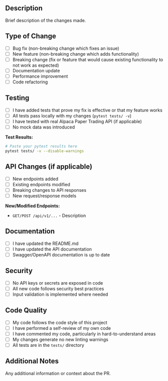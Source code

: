 ## Description
Brief description of the changes made.

## Type of Change
- [ ] Bug fix (non-breaking change which fixes an issue)
- [ ] New feature (non-breaking change which adds functionality)
- [ ] Breaking change (fix or feature that would cause existing functionality to not work as expected)
- [ ] Documentation update
- [ ] Performance improvement
- [ ] Code refactoring

## Testing
- [ ] I have added tests that prove my fix is effective or that my feature works
- [ ] All tests pass locally with my changes (`pytest tests/ -v`)
- [ ] I have tested with real Alpaca Paper Trading API (if applicable)
- [ ] No mock data was introduced

**Test Results:**
```bash
# Paste your pytest results here
pytest tests/ -v --disable-warnings
```

## API Changes (if applicable)
- [ ] New endpoints added
- [ ] Existing endpoints modified
- [ ] Breaking changes to API responses
- [ ] New request/response models

**New/Modified Endpoints:**
- `GET/POST /api/v1/...` - Description

## Documentation
- [ ] I have updated the README.md
- [ ] I have updated the API documentation
- [ ] Swagger/OpenAPI documentation is up to date

## Security
- [ ] No API keys or secrets are exposed in code
- [ ] All new code follows security best practices
- [ ] Input validation is implemented where needed

## Code Quality
- [ ] My code follows the code style of this project
- [ ] I have performed a self-review of my own code
- [ ] I have commented my code, particularly in hard-to-understand areas
- [ ] My changes generate no new linting warnings
- [ ] All tests are in the `tests/` directory

## Additional Notes
Any additional information or context about the PR.